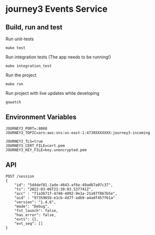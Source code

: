 # journey3 Events Service

## Build, run and test

Run unit-tests

```
make test
```

Run integration tests (The app needs to be running!)

```
make integration_test
```

Run the project

```
make run
```

Run project with live updates while developing

```
gowatch
```

## Environment Variables

```
JOURNEY3_PORT=:8060
JOURNEY3_TOPIC=arn:aws:sns:us-east-1:4739XXXXXXX:journey3-incoming

JOURNEY3_TLS=true
JOURNEY3_CERT_FILE=cert.pem
JOURNEY3_KEY_FILE=key.unencrypted.pem
```

## API

```
POST /session
{
    "id": "5d4def81-1ade-4643-af6e-49ad67a07c37",
    "ts": "2022-03-06T21:30:03.537741Z",
    "acc" : "f1a3671f-4740-4092-9e1a-21a97f867b5e",
    "aid" : "9735965b-e1cb-4d7f-adb9-a4adf457f61a"
    "version": "1.4.6",
    "mode": "Debug",
    "fst_launch": false,
    "has_error": false,
    "evts": {},
    "evt_seq": []
}
```
